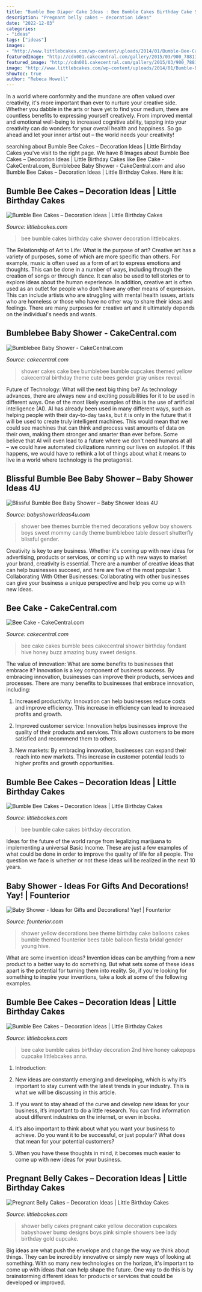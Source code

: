 ```yaml
---
title: "Bumble Bee Diaper Cake Ideas : Bee Bumble Cakes Birthday Cake Shower Decoration Littlebcakes"
description: "Pregnant belly cakes – decoration ideas"
date: "2022-12-03"
categories:
- "ideas"
tags: ["ideas"]
images:
- "http://www.littlebcakes.com/wp-content/uploads/2014/01/Bumble-Bee-Cake.jpg"
featuredImage: "http://cdn001.cakecentral.com/gallery/2015/03/900_788138X8Vi_bee-cake.jpg"
featured_image: "http://cdn001.cakecentral.com/gallery/2015/03/900_788138X8Vi_bee-cake.jpg"
image: "http://www.littlebcakes.com/wp-content/uploads/2014/01/Bumble-Bee-Cake-Ideas.jpg"
ShowToc: true
author: "Rebeca Howell"
---
```



In a world where conformity and the mundane are often valued over creativity, it's more important than ever to nurture your creative side. Whether you dabble in the arts or have yet to find your medium, there are countless benefits to expressing yourself creatively. From improved mental and emotional well-being to increased cognitive ability, tapping into your creativity can do wonders for your overall health and happiness. So go ahead and let your inner artist out – the world needs your creativity!

	

		
searching about Bumble Bee Cakes – Decoration Ideas | Little Birthday Cakes you've visit to the right page. We have 8 Images about Bumble Bee Cakes – Decoration Ideas | Little Birthday Cakes like Bee Cake - CakeCentral.com, Bumblebee Baby Shower - CakeCentral.com and also Bumble Bee Cakes – Decoration Ideas | Little Birthday Cakes. Here it is:
		
    
## Bumble Bee Cakes – Decoration Ideas | Little Birthday Cakes

<img loading=lazy src="http://www.littlebcakes.com/wp-content/uploads/2014/01/Bumble-Bee-Birthday-Cakes-Pictures.jpg" onerror="this.onerror=null;this.src='https://tse4.mm.bing.net/th?id=OIP.AuSyTwilYeg21JWZYQYDEgHaH3&amp;pid=15.1';" alt="Bumble Bee Cakes – Decoration Ideas | Little Birthday Cakes">

_Source: littlebcakes.com_

>bee bumble cakes birthday cake shower decoration littlebcakes. 

	

The Relationship of Art to Life: What is the purpose of art?
Creative art has a variety of purposes, some of which are more specific than others. For example, music is often used as a form of art to express emotions and thoughts. This can be done in a number of ways, including through the creation of songs or through dance. It can also be used to tell stories or to explore ideas about the human experience. In addition, creative art is often used as an outlet for people who don't have any other means of expression. This can include artists who are struggling with mental health issues, artists who are homeless or those who have no other way to share their ideas and feelings. There are many purposes for creative art and it ultimately depends on the individual's needs and wants.

    
## Bumblebee Baby Shower - CakeCentral.com

<img loading=lazy src="https://cdn001.cakecentral.com/gallery/2015/03/900_684336u6ME_bumblebee-baby-shower.jpg" onerror="this.onerror=null;this.src='https://tse1.mm.bing.net/th?id=OIP.Skr_ZVncEtvT28d-HpLTqwHaJ4&amp;pid=15.1';" alt="Bumblebee Baby Shower - CakeCentral.com">

_Source: cakecentral.com_

>shower cakes cake bee bumblebee bumble cupcakes themed yellow cakecentral birthday theme cute bees gender gray unisex reveal. 

	

Future of Technology: What will the next big thing be?
As technology advances, there are always new and exciting possibilities for it to be used in different ways. One of the most likely examples of this is the use of artificial intelligence (AI). AI has already been used in many different ways, such as helping people with their day-to-day tasks, but it is only in the future that it will be used to create truly intelligent machines. This would mean that we could see machines that can think and process vast amounts of data on their own, making them stronger and smarter than ever before. Some believe that AI will even lead to a future where we don't need humans at all – we could have automated civilizations running our lives on autopilot. If this happens, we would have to rethink a lot of things about what it means to live in a world where technology is the protagonist.

    
## Blissful Bumble Bee Baby Shower – Baby Shower Ideas 4U

<img loading=lazy src="https://www.babyshowerideas4u.com/wp-content/uploads/2016/08/Blissful-Bumble-Bee-Baby-Shower-Candies.jpg" onerror="this.onerror=null;this.src='https://tse3.mm.bing.net/th?id=OIP.A083jwlksHkHlxiditVlUwHaLH&amp;pid=15.1';" alt="Blissful Bumble Bee Baby Shower – Baby Shower Ideas 4U">

_Source: babyshowerideas4u.com_

>shower bee themes bumble themed decorations yellow boy showers boys sweet mommy candy theme bumblebee table dessert shutterfly blissful gender. 

	

Creativity is key to any business. Whether it's coming up with new ideas for advertising, products or services, or coming up with new ways to market your brand, creativity is essential. There are a number of creative ideas that can help businesses succeed, and here are five of the most popular: 1. Collaborating With Other Businesses: Collaborating with other businesses can give your business a unique perspective and help you come up with new ideas.

    
## Bee Cake - CakeCentral.com

<img loading=lazy src="http://cdn001.cakecentral.com/gallery/2015/03/900_788138X8Vi_bee-cake.jpg" onerror="this.onerror=null;this.src='https://tse1.mm.bing.net/th?id=OIP.XrO7QQ4RIod9_-xA2yHB9AHaKe&amp;pid=15.1';" alt="Bee Cake - CakeCentral.com">

_Source: cakecentral.com_

>bee cake cakes bumble bees cakecentral shower birthday fondant hive honey buzz amazing busy sweet designs. 

	

The value of innovation: What are some benefits to businesses that embrace it?
Innovation is a key component of business success. By embracing innovation, businesses can improve their products, services and processes. There are many benefits to businesses that embrace innovation, including: 
1. Increased productivity: Innovation can help businesses reduce costs and improve efficiency. This increase in efficiency can lead to increased profits and growth.

2. Improved customer service: Innovation helps businesses improve the quality of their products and services. This allows customers to be more satisfied and recommend them to others.

3. New markets: By embracing innovation, businesses can expand their reach into new markets. This increase in customer potential leads to higher profits and growth opportunities.

    
## Bumble Bee Cakes – Decoration Ideas | Little Birthday Cakes

<img loading=lazy src="http://www.littlebcakes.com/wp-content/uploads/2014/01/Bumble-Bee-Cake.jpg" onerror="this.onerror=null;this.src='https://tse1.mm.bing.net/th?id=OIP.L8XUa_I7UN4F4Lu0HB5w8gHaJ6&amp;pid=15.1';" alt="Bumble Bee Cakes – Decoration Ideas | Little Birthday Cakes">

_Source: littlebcakes.com_

>bee bumble cake cakes birthday decoration. 

	

Ideas for the future of the world range from legalizing marijuana to implementing a universal Basic Income. These are just a few examples of what could be done in order to improve the quality of life for all people. The question we face is whether or not these ideas will be realized in the next 10 years.

    
## Baby Shower - Ideas For Gifts And Decorations! Yay! | Founterior

<img loading=lazy src="http://founterior.com/wp-content/uploads/2014/10/Black-and-yellow-shower-party-with-balloons-and-cakes-.jpg" onerror="this.onerror=null;this.src='https://tse3.mm.bing.net/th?id=OIP.G835I7bWSG6YPN6eq8-XpwAAAA&amp;pid=15.1';" alt="Baby Shower - Ideas for Gifts and Decorations! Yay! | Founterior">

_Source: founterior.com_

>shower yellow decorations bee theme birthday cake balloons cakes bumble themed founterior bees table balloon fiesta bridal gender young hive. 

	

What are some invention ideas?
Invention ideas can be anything from a new product to a better way to do something. But what sets some of these ideas apart is the potential for turning them into reality. So, if you're looking for something to inspire your inventions, take a look at some of the following examples.

    
## Bumble Bee Cakes – Decoration Ideas | Little Birthday Cakes

<img loading=lazy src="http://www.littlebcakes.com/wp-content/uploads/2014/01/Bumble-Bee-Cake-Ideas.jpg" onerror="this.onerror=null;this.src='https://tse1.mm.bing.net/th?id=OIP.CP4Z8iP-EmejU5mrTyAp6QHaE8&amp;pid=15.1';" alt="Bumble Bee Cakes – Decoration Ideas | Little Birthday Cakes">

_Source: littlebcakes.com_

>bee cake bumble cakes birthday decoration 2nd hive honey cakepops cupcake littlebcakes anna. 

	

1. Introduction:
1. New ideas are constantly emerging and developing, which is why it’s important to stay current with the latest trends in your industry. This is what we will be discussing in this article.
2. If you want to stay ahead of the curve and develop new ideas for your business, it’s important to do a little research. You can find information about different industries on the internet, or even in books.

3. It’s also important to think about what you want your business to achieve. Do you want it to be successful, or just popular? What does that mean for your potential customers?

4. When you have these thoughts in mind, it becomes much easier to come up with new ideas for your business.

    
## Pregnant Belly Cakes – Decoration Ideas | Little Birthday Cakes

<img loading=lazy src="http://www.littlebcakes.com/wp-content/uploads/2014/01/Pregnant-Belly-Cakes-Pictures.jpg" onerror="this.onerror=null;this.src='https://tse3.mm.bing.net/th?id=OIP.VPN1kEt4y-KvJsQhC56ErgHaJ4&amp;pid=15.1';" alt="Pregnant Belly Cakes – Decoration Ideas | Little Birthday Cakes">

_Source: littlebcakes.com_

>shower belly cakes pregnant cake yellow decoration cupcakes babyshower bump designs boys pink simple showers bee lady birthday gold cupcake. 

	

Big ideas are what push the envelope and change the way we think about things. They can be incredibly innovative or simply new ways of looking at something. With so many new technologies on the horizon, it's important to come up with ideas that can help shape the future. One way to do this is by brainstorming different ideas for products or services that could be developed or improved.

